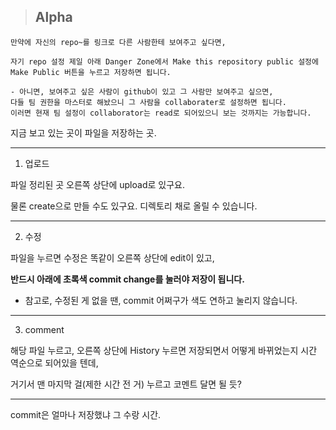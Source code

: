 > ## Alpha

```
만약에 자신의 repo~를 링크로 다른 사람한테 보여주고 싶다면, 

자기 repo 설정 제일 아래 Danger Zone에서 Make this repository public 설정에 Make Public 버튼을 누르고 저장하면 됩니다.

- 아니면, 보여주고 싶은 사람이 github이 있고 그 사람만 보여주고 싶으면,
다들 팀 권한을 마스터로 해놨으니 그 사람을 collaborater로 설정하면 됩니다.
이러면 현재 팀 설정이 collaborator는 read로 되어있으니 보는 것까지는 가능합니다.
```

지금 보고 있는 곳이 파일을 저장하는 곳.
***
1. 업로드

파일 정리된 곳 오른쪽 상단에 upload로 있구요.

물론 create으로 만들 수도 있구요. 디렉토리 채로 올릴 수 있습니다.
***
2. 수정

파일을 누르면 수정은 똑같이 오른쪽 상단에 edit이 있고,

**반드시 아래에 초록색 commit change를 눌러야 저장이 됩니다.**

- 참고로, 수정된 게 없을 땐, commit 어쩌구가 색도 연하고 눌리지 않습니다.
***
3. comment

해당 파일 누르고, 오른쪽 상단에 History 누르면 저장되면서 어떻게 바뀌었는지 시간 역순으로 되어있을 텐데,

거기서 맨 마지막 걸(제한 시간 전 거) 누르고 코멘트 달면 될 듯?
***
commit은 얼마나 저장했냐 그 수랑 시간.
